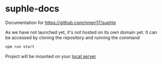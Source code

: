 # suphle-docs
Documentation for https://github.com/nmeri17/suphle 

As we have not launched yet, it's not hosted on its own domain yet. It can be accessed by cloning the repository and running the command

```bash
npm run start
```

Project will be mounted on your [local server](localhost:8080) 

